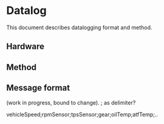 # Datalog
This document describes datalogging format and method.

## Hardware

## Method

## Message format
(work in progress, bound to change).
; as delimiter?

vehicleSpeed;rpmSensor;tpsSensor;gear;oilTemp;atfTemp;..

